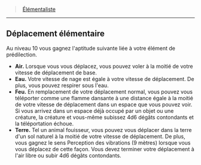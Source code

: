 ﻿---
!GenericItem
Id: wizard_elementalist_hd.md#déplacement-élémentaire
ParentLink: wizard_elementalist_hd.md#Élémentaliste
Name: Déplacement élémentaire
ParentName: Élémentaliste
NameLevel: 2
Attributes:
  Name: Déplacement élémentaire
  Markdown: >+
    ## <!--Name-->Déplacement élémentaire<!--/Name-->


    Au niveau 10 vous gagnez l'aptitude suivante liée à votre élément de prédilection.


    - **Air.** Lorsque vous vous déplacez, vous pouvez voler à la moitié de votre vitesse de déplacement de base.

    - **Eau.** Votre vitesse de nage est égale à votre vitesse de déplacement. De plus, vous pouvez respirer sous l'eau.

    - **Feu.** En remplacement de votre déplacement normal, vous pouvez vous téléporter comme une flamme dansante à une distance égale à la moitié de votre vitesse de déplacement dans un espace que vous pouvez voir. Si vous arrivez dans un espace déjà occupé par un objet ou une créature, la créature et vous-même subissez 4d6 dégâts contondants et la téléportation échoue.

    - **Terre.** Tel un animal fouisseur, vous pouvez vous déplacer dans la terre d'un sol naturel à la moitié de votre vitesse de déplacement. De plus, vous gagnez le sens Perception des vibrations (9 mètres) lorsque vous vous déplacez de cette façon. Vous devez terminer votre déplacement à l'air libre ou subir 4d6 dégâts contondants.

AttributesDictionary: >+
  Name: Déplacement élémentaire

  Markdown: >+

    ## <!--Name-->Déplacement élémentaire<!--/Name-->





    Au niveau 10 vous gagnez l'aptitude suivante liée à votre élément de prédilection.





    - **Air.** Lorsque vous vous déplacez, vous pouvez voler à la moitié de votre vitesse de déplacement de base.



    - **Eau.** Votre vitesse de nage est égale à votre vitesse de déplacement. De plus, vous pouvez respirer sous l'eau.



    - **Feu.** En remplacement de votre déplacement normal, vous pouvez vous téléporter comme une flamme dansante à une distance égale à la moitié de votre vitesse de déplacement dans un espace que vous pouvez voir. Si vous arrivez dans un espace déjà occupé par un objet ou une créature, la créature et vous-même subissez 4d6 dégâts contondants et la téléportation échoue.



    - **Terre.** Tel un animal fouisseur, vous pouvez vous déplacer dans la terre d'un sol naturel à la moitié de votre vitesse de déplacement. De plus, vous gagnez le sens Perception des vibrations (9 mètres) lorsque vous vous déplacez de cette façon. Vous devez terminer votre déplacement à l'air libre ou subir 4d6 dégâts contondants.



---
> [Élémentaliste](hd_wizard_elementalist.md)

---

## Déplacement élémentaire

Au niveau 10 vous gagnez l'aptitude suivante liée à votre élément de prédilection.

- **Air.** Lorsque vous vous déplacez, vous pouvez voler à la moitié de votre vitesse de déplacement de base.
- **Eau.** Votre vitesse de nage est égale à votre vitesse de déplacement. De plus, vous pouvez respirer sous l'eau.
- **Feu.** En remplacement de votre déplacement normal, vous pouvez vous téléporter comme une flamme dansante à une distance égale à la moitié de votre vitesse de déplacement dans un espace que vous pouvez voir. Si vous arrivez dans un espace déjà occupé par un objet ou une créature, la créature et vous-même subissez 4d6 dégâts contondants et la téléportation échoue.
- **Terre.** Tel un animal fouisseur, vous pouvez vous déplacer dans la terre d'un sol naturel à la moitié de votre vitesse de déplacement. De plus, vous gagnez le sens Perception des vibrations (9 mètres) lorsque vous vous déplacez de cette façon. Vous devez terminer votre déplacement à l'air libre ou subir 4d6 dégâts contondants.

